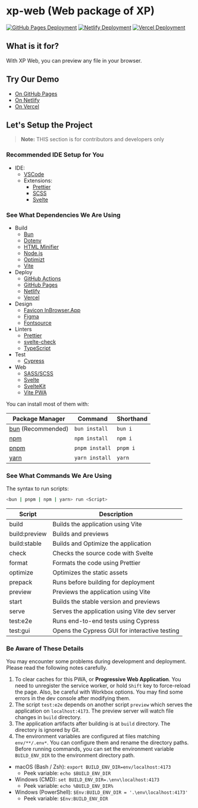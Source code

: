 # xp-web (Web package of XP)

[![GitHub Pages Deployment](https://img.shields.io/github/deployments/AsherJingkongChen/xp-web/github-pages?label=github.io&logo=GitHub)](https://asherjingkongchen.github.io/xp-web/)
[![Netlify Deployment](https://img.shields.io/netlify/b69d5757-4329-4328-bd99-a71505b14a39?label=netlify.app&logo=Netlify)](https://xp-web.netlify.app)
[![Vercel Deployment](https://img.shields.io/github/deployments/AsherJingkongChen/xp-web/Production?label=vercel.app&logo=Vercel)](https://xp-web.vercel.app)

## What is it for?

With XP Web, you can preview any file in your browser.

## Try Our Demo

- [On GitHub Pages](https://asherjingkongchen.github.io/xp-web/)
- [On Netlify](https://xp-web.netlify.app/)
- [On Vercel](https://xp-web.vercel.app/)

## Let's Setup the Project

> **Note:** THIS section is for contributors and developers only

### Recommended IDE Setup for You

- IDE:
  - [VSCode](https://code.visualstudio.com/)
  - Extensions:
    - [Prettier](https://marketplace.visualstudio.com/items?itemName=esbenp.prettier-vscode)
    - [SCSS](https://marketplace.visualstudio.com/items?itemName=mrmlnc.vscode-scss)
    - [Svelte](https://marketplace.visualstudio.com/items?itemName=svelte.svelte-vscode)

### See What Dependencies We Are Using

- Build
  - [Bun](https://bun.sh/)
  - [Dotenv](https://www.dotenv.org/)
  - [HTML Minifier](https://github.com/kangax/html-minifier)
  - [Node.js](https://nodejs.org/)
  - [Optimizt](https://github.com/343dev/optimizt)
  - [Vite](https://vitejs.dev/)
- Deploy
  - [GitHub Actions](https://github.com/features/actions)
  - [GitHub Pages](https://pages.github.com/)
  - [Netlify](https://www.netlify.com/)
  - [Vercel](https://vercel.com/)
- Design
  - [Favicon InBrowser.App](https://favicon.inbrowser.app/tools/favicon-generator)
  - [Figma](https://www.figma.com/)
  - [Fontsource](https://fontsource.org/)
- Linters
  - [Prettier](https://prettier.io/)
  - [svelte-check](https://www.npmjs.com/package/svelte-check)
  - [TypeScript](https://www.typescriptlang.org/)
- Test
  - [Cypress](https://www.cypress.io/)
- Web
  - [SASS/SCSS](https://sass-lang.com/)
  - [Svelte](https://svelte.dev/)
  - [SvelteKit](https://kit.svelte.dev/)
  - [Vite PWA](https://vite-pwa-org.netlify.app/)

You can install most of them with:

| Package Manager                      | Command        | Shorthand |
| ------------------------------------ | -------------- | --------- |
| [bun](https://bun.sh/) (Recommended) | `bun install`  | `bun i`   |
| [npm](https://www.npmjs.com/)        | `npm install`  | `npm i`   |
| [pnpm](https://pnpm.io/)             | `pnpm install` | `pnpm i`  |
| [yarn](https://yarnpkg.com/)         | `yarn install` | `yarn`    |

### See What Commands We Are Using

The syntax to run scripts:

```sh
<bun | pnpm | npm | yarn> run <Script>
```

| Script        | Description                                   |
| ------------- | --------------------------------------------- |
| build         | Builds the application using Vite             |
| build:preview | Builds and previews                           |
| build:stable  | Builds and Optimize the application           |
| check         | Checks the source code with Svelte            |
| format        | Formats the code using Prettier               |
| optimize      | Optimizes the static assets                   |
| prepack       | Runs before building for deployment           |
| preview       | Previews the application using Vite           |
| start         | Builds the stable version and previews        |
| serve         | Serves the application using Vite dev server  |
| test:e2e      | Runs end-to-end tests using Cypress           |
| test:gui      | Opens the Cypress GUI for interactive testing |

### Be Aware of These Details

You may encounter some problems during development and deployment.
Please read the following notes carefully.

1. To clear caches for this PWA, or **Progressive Web Application**. You need to unregister the service worker, or hold `Shift` key to force-reload the page. Also, be careful with Workbox options. You may find some errors in the dev console after modifying them.
2. The script `test:e2e` depends on another script `preview` which serves the application on `localhost:4173`. The preview server will watch file changes in `build` directory.
3. The application artifacts after building is at `build` directory. The directory is ignored by Git.
4. The environment variables are configured at files matching `env/**/.env*`. You can configure them and rename the directory paths. Before running commands, you can set the environment variable `BUILD_ENV_DIR` to the environment directory path.

- macOS (Bash / Zsh): `export BUILD_ENV_DIR=env/localhost:4173`
  - Peek variable: `echo $BUILD_ENV_DIR`
- Windows (CMD): `set BUILD_ENV_DIR=.\env\localhost:4173`
  - Peek variable: `echo %BUILD_ENV_DIR%`
- Windows (PowerShell): `$Env:BUILD_ENV_DIR = '.\env\localhost:4173'`
  - Peek variable: `$Env:BUILD_ENV_DIR`
